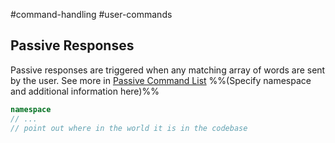 #command-handling #user-commands 

## Passive Responses

Passive responses are triggered when any matching array of words are sent by the user.
See more in [Passive Command List](Passive%20Command%20List.md)
%%(Specify namespace and additional information here)%%

```C#
namespace
// ...
// point out where in the world it is in the codebase
```

